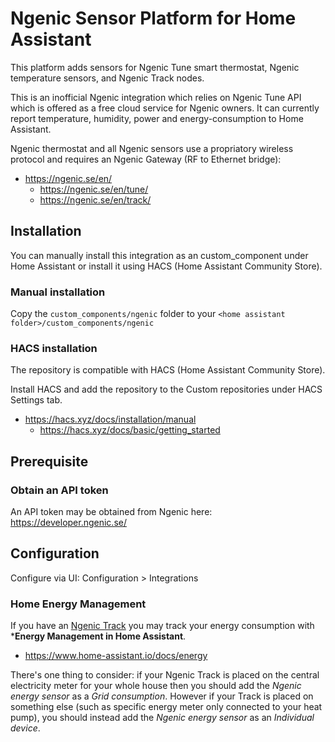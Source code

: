 # Ngenic Sensor Platform for Home Assistant
This platform adds sensors for Ngenic Tune smart thermostat, Ngenic temperature sensors, and Ngenic Track nodes. 

This is an inofficial Ngenic integration which relies on Ngenic Tune API which is offered as a free cloud service for Ngenic owners. It can currently report temperature, humidity, power and energy-consumption to Home Assistant.

Ngenic thermostat and all Ngenic sensors use a propriatory wireless protocol and requires an Ngenic Gateway (RF to Ethernet bridge):

* https://ngenic.se/en/
  * https://ngenic.se/en/tune/
  * https://ngenic.se/en/track/

## Installation
You can manually install this integration as an custom_component under Home Assistant or install it using HACS (Home Assistant Community Store).

### Manual installation
Copy the `custom_components/ngenic` folder to your `<home assistant folder>/custom_components/ngenic`

### HACS installation
The repository is compatible with HACS (Home Assistant Community Store). 

Install HACS and add the repository to the Custom repositories under HACS Settings tab.

* https://hacs.xyz/docs/installation/manual
  * https://hacs.xyz/docs/basic/getting_started
## Prerequisite
### Obtain an API token
An API token may be obtained from Ngenic here: https://developer.ngenic.se/

## Configuration
Configure via UI: Configuration > Integrations

### Home Energy Management
If you have an [Ngenic Track](https://ngenic.se/track/) you may track your energy consumption with ***Energy Management in Home Assistant**.

* https://www.home-assistant.io/docs/energy

There's one thing to consider: if your Ngenic Track is placed on the central electricity meter for your whole house then you should add the _Ngenic energy sensor_ as a _Grid consumption_. However if your Track is placed on something else (such as specific energy meter only connected to your heat pump), you should instead add the _Ngenic energy sensor_ as an _Individual device_.
